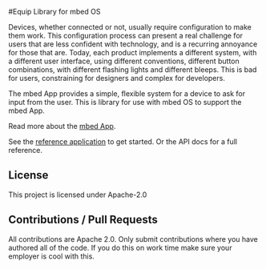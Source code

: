 #Equip Library for mbed OS

Devices, whether connected or not, usually require configuration to make them work. This configuration process can present a real challenge for users that are less confident with technology, and is a recurring annoyance for those that are. Today, each product implements a different system, with a different user interface, using different conventions, different button combinations, with different flashing lights and different bleeps. This is bad for users, constraining for designers and complex for developers.

The mbed App provides a simple, flexible system for a device to ask for input from the user. This is library for use with mbed OS to support the mbed App.

Read more about the [mbed App](https://github.com/ARMmbed/mbed-app-docs).

See the [reference application](https://github.com/ARMmbed/equip-hello-mbed) to get started. Or the API docs for a full reference.

## License
This project is licensed under Apache-2.0

## Contributions / Pull Requests
All contributions are Apache 2.0. Only submit contributions where you have authored all of the code. If you do this on work time make sure your employer is cool with this.
